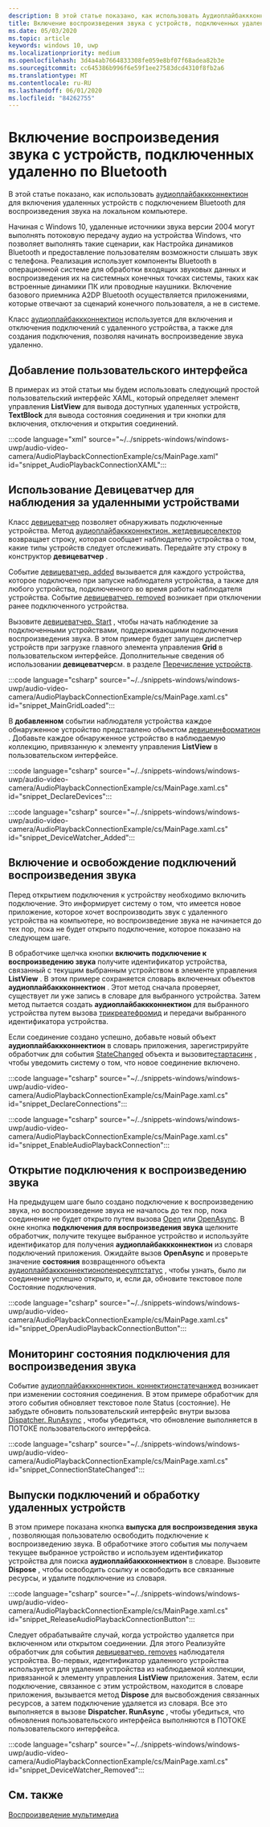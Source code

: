 ```yaml
---
description: В этой статье показано, как использовать Аудиоплайбаккконнектион для включения удаленных устройств с подключением Bluetooth для воспроизведения звука на локальном компьютере.
title: Включение воспроизведения звука с устройств, подключенных удаленно по Bluetooth
ms.date: 05/03/2020
ms.topic: article
keywords: windows 10, uwp
ms.localizationpriority: medium
ms.openlocfilehash: 3d4a4ab7664833308fe059e8bf07f68adea82b3e
ms.sourcegitcommit: cc645386b996f6e59f1ee27583dcd4310f8fb2a6
ms.translationtype: MT
ms.contentlocale: ru-RU
ms.lasthandoff: 06/01/2020
ms.locfileid: "84262755"
---
```

# <a name="enable-audio-playback-from-remote-bluetooth-connected-devices"></a>Включение воспроизведения звука с устройств, подключенных удаленно по Bluetooth

В этой статье показано, как использовать [аудиоплайбаккконнектион](/uwp/api/windows.media.audio.audioplaybackconnection) для включения удаленных устройств с подключением Bluetooth для воспроизведения звука на локальном компьютере.

Начиная с Windows 10, удаленные источники звука версии 2004 могут выполнять потоковую передачу аудио на устройства Windows, что позволяет выполнять такие сценарии, как Настройка динамиков Bluetooth и предоставление пользователям возможности слышать звук с телефона. Реализация использует компоненты Bluetooth в операционной системе для обработки входящих звуковых данных и воспроизведения их на системных конечных точках системы, таких как встроенные динамики ПК или проводные наушники. Включение базового приемника A2DP Bluetooth осуществляется приложениями, которые отвечают за сценарий конечного пользователя, а не в системе.

Класс [аудиоплайбаккконнектион](/uwp/api/windows.media.audio.audioplaybackconnection) используется для включения и отключения подключений с удаленного устройства, а также для создания подключения, позволяя начинать воспроизведение звука удаленно.

## <a name="add-a-user-interface"></a>Добавление пользовательского интерфейса

В примерах из этой статьи мы будем использовать следующий простой пользовательский интерфейс XAML, который определяет элемент управления **ListView** для вывода доступных удаленных устройств, **TextBlock** для вывода состояния соединения и три кнопки для включения, отключения и открытия соединений.

:::code language="xml" source="~/../snippets-windows/windows-uwp/audio-video-camera/AudioPlaybackConnectionExample/cs/MainPage.xaml" id="snippet_AudioPlaybackConnectionXAML":::

## <a name="use-devicewatcher-to-monitor-for-remote-devices"></a>Использование Девицеватчер для наблюдения за удаленными устройствами

Класс [девицеватчер](/uwp/api/windows.devices.enumeration.devicewatcher) позволяет обнаруживать подключенные устройства. Метод [аудиоплайбаккконнектион. жетдевицеселектор](/uwp/api/windows.media.audio.audioplaybackconnection.getdeviceselector) возвращает строку, которая сообщает наблюдателю устройства о том, какие типы устройств следует отслеживать. Передайте эту строку в конструктор **девицеватчер** . 

Событие [девицеватчер. added](/uwp/api/windows.devices.enumeration.devicewatcher.added) вызывается для каждого устройства, которое подключено при запуске наблюдателя устройства, а также для любого устройства, подключенного во время работы наблюдателя устройства. Событие [девицеватчер. removed](/uwp/api/windows.devices.enumeration.devicewatcher.removed) возникает при отключении ранее подключенного устройства. 

Вызовите [девицеватчер. Start](/uwp/api/windows.devices.enumeration.devicewatcher.start) , чтобы начать наблюдение за подключенными устройствами, поддерживающими подключения воспроизведения звука. В этом примере будет запущен диспетчер устройств при загрузке главного элемента управления **Grid** в пользовательском интерфейсе. Дополнительные сведения об использовании **девицеватчер**см. в разделе [Перечисление устройств](/windows/uwp/devices-sensors/enumerate-devices).

:::code language="csharp" source="~/../snippets-windows/windows-uwp/audio-video-camera/AudioPlaybackConnectionExample/cs/MainPage.xaml.cs" id="snippet_MainGridLoaded":::


В **добавленном** событии наблюдателя устройства каждое обнаруженное устройство представлено объектом [девицеинформатион](/uwp/api/Windows.Devices.Enumeration.DeviceInformation) . Добавьте каждое обнаруженное устройство в наблюдаемую коллекцию, привязанную к элементу управления **ListView** в пользовательском интерфейсе.

:::code language="csharp" source="~/../snippets-windows/windows-uwp/audio-video-camera/AudioPlaybackConnectionExample/cs/MainPage.xaml.cs" id="snippet_DeclareDevices":::


:::code language="csharp" source="~/../snippets-windows/windows-uwp/audio-video-camera/AudioPlaybackConnectionExample/cs/MainPage.xaml.cs" id="snippet_DeviceWatcher_Added":::


## <a name="enable-and-release-audio-playback-connections"></a>Включение и освобождение подключений воспроизведения звука

Перед открытием подключения к устройству необходимо включить подключение. Это информирует систему о том, что имеется новое приложение, которое хочет воспроизводить звук с удаленного устройства на компьютере, но воспроизведение звука не начинается до тех пор, пока не будет открыто подключение, которое показано на следующем шаге.

В обработчике щелчка кнопки **включить подключение к воспроизведению звука** получите идентификатор устройства, связанный с текущим выбранным устройством в элементе управления **ListView** . В этом примере сохраняется словарь включенных объектов **аудиоплайбаккконнектион** . Этот метод сначала проверяет, существует ли уже запись в словаре для выбранного устройства. Затем метод пытается создать **аудиоплайбаккконнектион** для выбранного устройства путем вызова [трикреатефромид](/uwp/api/windows.media.audio.audioplaybackconnection.trycreatefromid) и передачи выбранного идентификатора устройства. 

Если соединение создано успешно, добавьте новый объект **аудиоплайбаккконнектион** в словарь приложения, зарегистрируйте обработчик для события [StateChanged](/uwp/api/windows.media.audio.audioplaybackconnection.statechanged) объекта и вызовите[стартасинк](/uwp/api/windows.media.audio.audioplaybackconnection.startasync) , чтобы уведомить систему о том, что новое соединение включено. 

:::code language="csharp" source="~/../snippets-windows/windows-uwp/audio-video-camera/AudioPlaybackConnectionExample/cs/MainPage.xaml.cs" id="snippet_DeclareConnections":::

:::code language="csharp" source="~/../snippets-windows/windows-uwp/audio-video-camera/AudioPlaybackConnectionExample/cs/MainPage.xaml.cs" id="snippet_EnableAudioPlaybackConnection":::


## <a name="open-the-audio-playback-connection"></a>Открытие подключения к воспроизведению звука

На предыдущем шаге было создано подключение к воспроизведению звука, но воспроизведение звука не началось до тех пор, пока соединение не будет открыто путем вызова [Open](/uwp/api/windows.media.audio.audioplaybackconnection.open) или [OpenAsync](/uwp/api/windows.media.audio.audioplaybackconnection.openasync). В окне кнопка **подключения для воспроизведения звука** щелкните обработчик, получите текущее выбранное устройство и используйте идентификатор для получения **аудиоплайбаккконнектион** из словаря подключений приложения. Ожидайте вызов **OpenAsync** и проверьте значение **состояния** возвращенного объекта [аудиоплайбаккконнектионопенресултстатус](/uwp/api/windows.media.audio.audioplaybackconnectionopenresult) , чтобы узнать, было ли соединение успешно открыто, и, если да, обновите текстовое поле Состояние подключения.


:::code language="csharp" source="~/../snippets-windows/windows-uwp/audio-video-camera/AudioPlaybackConnectionExample/cs/MainPage.xaml.cs" id="snippet_OpenAudioPlaybackConnectionButton":::

## <a name="monitor-audio-playback-connection-state"></a>Мониторинг состояния подключения для воспроизведения звука

Событие [аудиоплайбаккконнектион. коннектионстатечанжед](/uwp/api/windows.media.audio.audioplaybackconnection.statechanged) возникает при изменении состояния соединения. В этом примере обработчик для этого события обновляет текстовое поле Status (состояние). Не забудьте обновить пользовательский интерфейс внутри вызова [Dispatcher. RunAsync](/uwp/api/windows.ui.core.coredispatcher.runasync) , чтобы убедиться, что обновление выполняется в ПОТОКЕ пользовательского интерфейса.

:::code language="csharp" source="~/../snippets-windows/windows-uwp/audio-video-camera/AudioPlaybackConnectionExample/cs/MainPage.xaml.cs" id="snippet_ConnectionStateChanged":::

## <a name="release-connections-and-handle-removed-devices"></a>Выпуски подключений и обработку удаленных устройств

В этом примере показана кнопка **выпуска для воспроизведения звука** , позволяющая пользователю освободить подключение к воспроизведению звука. В обработчике этого события мы получаем текущее выбранное устройство и используем идентификатор устройства для поиска **аудиоплайбаккконнектион** в словаре. Вызовите **Dispose** , чтобы освободить ссылку и освободить все связанные ресурсы, и удалите подключение из словаря.

:::code language="csharp" source="~/../snippets-windows/windows-uwp/audio-video-camera/AudioPlaybackConnectionExample/cs/MainPage.xaml.cs" id="snippet_ReleaseAudioPlaybackConnectionButton":::

Следует обрабатывайте случай, когда устройство удаляется при включенном или открытом соединении. Для этого Реализуйте обработчик для события [девицеватчер. removes](/uwp/api/windows.devices.enumeration.devicewatcher.removed) наблюдателя устройства. Во-первых, идентификатор удаленного устройства используется для удаления устройства из наблюдаемой коллекции, привязанной к элементу управления **ListView** приложения. Затем, если подключение, связанное с этим устройством, находится в словаре приложения, вызывается метод **Dispose** для высвобождения связанных ресурсов, а затем подключение удаляется из словаря. Все это выполняется в вызове **Dispatcher. RunAsync** , чтобы убедиться, что обновления пользовательского интерфейса выполняются в ПОТОКЕ пользовательского интерфейса.

:::code language="csharp" source="~/../snippets-windows/windows-uwp/audio-video-camera/AudioPlaybackConnectionExample/cs/MainPage.xaml.cs" id="snippet_DeviceWatcher_Removed":::

## <a name="related-topics"></a>См. также

[Воспроизведение мультимедиа](media-playback.md)


 




